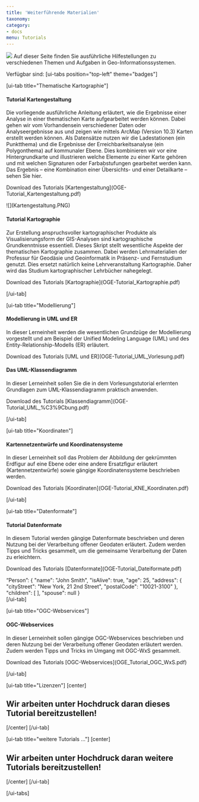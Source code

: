 ```yaml
---
title: 'Weiterführende Materialien'
taxonomy:
category:
- docs
menu: Tutorials
---
```

![](/images/tutorial.png?resize=125&classes=float-left) Auf dieser Seite finden Sie ausführliche Hilfestellungen zu verschiedenen Themen und Aufgaben in Geo-Informationssystemen.

Verfügbar sind:
[ui-tabs position="top-left" theme="badges"]

[ui-tab title="Thematische Kartographie"]
<div class="row align-items-center">
    <div class="col-sm-9">
        <h4>Tutorial Kartengestaltung</h4>
        <p class="text-justify">Die vorliegende ausführliche Anleitung erläutert, wie die Ergebnisse einer Analyse in
            einer thematischen Karte aufgearbeitet
            werden können. Dabei gehen wir vom Vorhandensein verschiedener Daten oder Analyseergebnisse aus und zeigen
            wie
            mittels ArcMap (Version 10.3) Karten erstellt werden können. Als Datensätze nutzen wir die Ladestationen
            (ein
            Punktthema) und die Ergebnisse der Erreichbarkeitsanalyse (ein Polygonthema) auf kommunaler Ebene. Dies
            kombinieren
            wir vor eine Hintergrundkarte und illustrieren welche Elemente zu einer Karte gehören und mit welchen
            Signaturen
            oder Farbabstufungen gearbeitet werden kann. Das Ergebnis – eine Kombination einer Übersichts- und einer
            Detailkarte
            – sehen Sie hier. </p>
        <p markdown="1">Download des Tutorials [Kartengestaltung](OGE-Tutorial_Kartengestaltung.pdf)</p>
    </div>
    <div class="col-sm-3" markdown="1">![](Kartengestaltung.PNG)</div>
</div>
<div class="row align-items-center">
    <div class="col-sm-9">
        <h4>Tutorial Kartographie</h4>
        <p class="text-justify">Zur Erstellung anspruchsvoller kartographischer Produkte als Visualisierungsform der
            GIS-Analysen sind kartographische Grundkenntnisse essentiell. Dieses Skript stellt wesentliche Aspekte der
            thematischen Kartographie zusammen. Dabei werden Lehrmaterialien der Professur für Geodäsie und
            Geoinformatik in Präsenz- und Fernstudium genutzt.
            Dies ersetzt natürlich keine Lehrveranstaltung Kartographie. Daher wird das Studium kartographischer
            Lehrbücher nahegelegt.</p>
        <p markdown="1">Download des Tutorials [Kartographie](OGE-Tutorial_Kartographie.pdf)</p>
    </div>
    <div class="col-sm-3" markdown="1"></div>
</div>
[/ui-tab]

[ui-tab title="Modellierung"]
<div class="row align-items-center">
    <div class="col-sm-9">
        <h4>Modellierung in UML und ER</h4>
        <p class="text-justify">In dieser Lerneinheit werden die wesentlichen Grundzüge der Modellierung vorgestellt
            und am Beispiel der Unified Modeling Language (UML) und des Entity-Relationship-Modells (ER) erläutert.</p>
        <p markdown="1">Download des Tutorials [UML und ER](OGE-Tutorial_UML_Vorlesung.pdf)</p>
    </div>
    <div class="col-sm-3" markdown="1"></div>
</div>
<div class="row align-items-center">
    <div class="col-sm-9">
        <h4>Das UML-Klassendiagramm</h4>
        <p class="text-justify">In dieser Lerneinheit sollen Sie die in dem Vorlesungstutorial erlernten Grundlagen zum
            UML-Klassendiagramm praktisch anwenden.</p>
        <p markdown="1">Download des Tutorials [Klassendiagramm](OGE-Tutorial_UML_%C3%9Cbung.pdf)</p>
    </div>
    <div class="col-sm-3" markdown="1"></div>
</div>
[/ui-tab]

[ui-tab title="Koordinaten"]
<div class="row align-items-center">
    <div class="col-sm-9">
        <h4>Kartennetzentwürfe und Koordinatensysteme</h4>
        <p class="text-justify">In dieser Lerneinheit soll das Problem der Abbildung der gekrümmten Erdfigur auf eine
            Ebene oder eine andere Ersatzfigur erläutert (Kartennetzentwürfe) sowie gängige Koordinatensysteme
            beschrieben werden.</p>
        <p markdown="1">Download des Tutorials [Koordinaten](OGE-Tutorial_KNE_Koordinaten.pdf)</p>
    </div>
    <div class="col-sm-3" markdown="1"></div>
</div>

[/ui-tab]

[ui-tab title="Datenformate"]
<div class="row align-items-center">
    <div class="col-sm-6">
        <h4>Tutorial Datenformate</h4>
        <p class="text-justify">
            In diesem Tutorial werden gängige Datenformate beschrieben und deren Nutzung bei der Verarbeitung offener
            Geodaten erläutert.
            Zudem werden Tipps und Tricks gesammelt, um die gemeinsame Verarbeitung der Daten zu erleichtern.
        </p>
        <p markdown="1">Download des Tutorials [Datenformate](OGE-Tutorial_Dateiformate.pdf)</p>
    </div>
    <div class="col-sm-6" markdown="1">
        “Person”: {
        "name": "John Smith",
        "isAlive": true,
        "age": 25,
        "address": {
        "cityStreet": "New York, 21 2nd Street",
        "postalCode": "10021-3100"
        },
        "children": [ ],
        "spouse": null
        }
    </div>
</div>
[/ui-tab]

[ui-tab title="OGC-Webservices"]
<div class="row align-items-center">
    <div class="col-sm-9">
        <h4>OGC-Webservices</h4>
        <p class="text-justify">In dieser Lerneinheit sollen gängige OGC-Webservices beschrieben und deren Nutzung bei
            der Verarbeitung offener Geodaten erläutert werden. Zudem werden Tipps und Tricks im Umgang mit OGC-WxS
            gesammelt.</p>
        <p markdown="1">Download des Tutorials [OGC-Webservices](OGE_Tutorial_OGC_WxS.pdf)</p>
    </div>
    <div class="col-sm-3" markdown="1"></div>
</div>
[/ui-tab]

[ui-tab title="Lizenzen"]
[center]
## Wir arbeiten unter Hochdruck daran dieses Tutorial bereitzustellen!
[/center]
[/ui-tab]

[ui-tab title="weitere Tutorials ..."]
[center]
## Wir arbeiten unter Hochdruck daran weitere Tutorials bereitzustellen!
[/center]
[/ui-tab]

[/ui-tabs]
